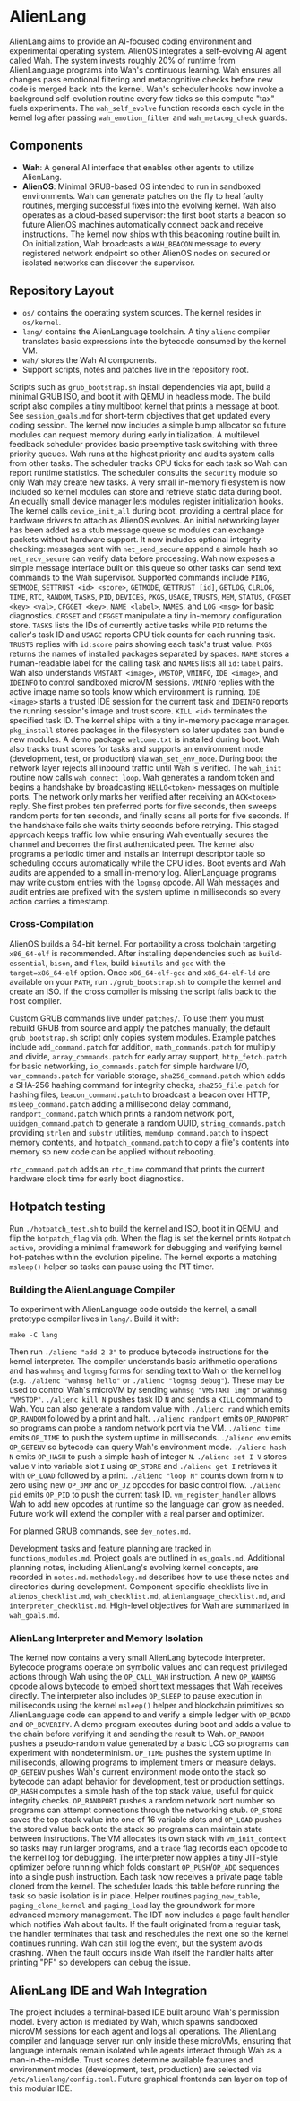 # AlienLang

AlienLang aims to provide an AI-focused coding environment and experimental operating system.
AlienOS integrates a self-evolving AI agent called Wah. The system invests roughly 20% of runtime from AlienLanguage programs into Wah's continuous learning. Wah ensures all changes pass emotional filtering and metacognitive checks before new code is merged back into the kernel.
Wah's scheduler hooks now invoke a background self-evolution routine every few
ticks so this compute "tax" fuels experiments. The `wah_self_evolve` function
records each cycle in the kernel log after passing `wah_emotion_filter` and
`wah_metacog_check` guards.

## Components
- **Wah**: A general AI interface that enables other agents to utilize AlienLang.
- **AlienOS**: Minimal GRUB-based OS intended to run in sandboxed environments. Wah can generate patches on the fly to heal faulty routines, merging successful fixes into the evolving kernel. Wah also operates as a cloud-based supervisor: the first boot starts a beacon so future AlienOS machines automatically connect back and receive instructions.
The kernel now ships with this beaconing routine built in. On initialization,
Wah broadcasts a `WAH_BEACON` message to every registered network endpoint so
other AlienOS nodes on secured or isolated networks can discover the
supervisor.

## Repository Layout
- `os/` contains the operating system sources. The kernel resides in `os/kernel`.
 - `lang/` contains the AlienLanguage toolchain. A tiny `alienc` compiler
   translates basic expressions into the bytecode consumed by the kernel VM.
 - `wah/` stores the Wah AI components.
- Support scripts, notes and patches live in the repository root.

Scripts such as `grub_bootstrap.sh` install dependencies via apt, build a minimal GRUB ISO, and boot it with QEMU in headless mode.
The build script also compiles a tiny multiboot kernel that prints a message at boot. See `session_goals.md` for short-term objectives that get updated every coding session.
The kernel now includes a simple bump allocator so future modules can request
memory during early initialization. A multilevel feedback scheduler provides
basic preemptive task switching with three priority queues. Wah runs at the
highest priority and audits system calls from other tasks. The scheduler tracks
CPU ticks for each task so Wah can report runtime statistics. The scheduler consults
the `security` module so only Wah may create new tasks. A very small
in-memory filesystem is now included so kernel modules can store and retrieve
static data during boot.
An equally small device manager lets modules register initialization hooks.
The kernel calls `device_init_all` during boot, providing a central place for
hardware drivers to attach as AlienOS evolves.
An initial networking layer has been added as a stub message queue so modules
can exchange packets without hardware support.
It now includes optional integrity checking: messages sent with
`net_send_secure` append a simple hash so `net_recv_secure` can verify data
before processing.
Wah now exposes a simple message interface built on this queue so other tasks
can send text commands to the Wah supervisor. Supported commands include
`PING`, `SETMODE`, `SETTRUST <id> <score>`, `GETMODE`, `GETTRUST [id]`, `GETLOG`, `CLRLOG`, `TIME`, `RTC`, `RANDOM`, `TASKS`, `PID`, `DEVICES`, `PKGS`, `USAGE`, `TRUSTS`, `MEM`, `STATUS`, `CFGSET <key> <val>`, `CFGGET <key>`, `NAME <label>`, `NAMES`, and `LOG <msg>` for
basic diagnostics. `CFGSET` and `CFGGET` manipulate a tiny in-memory configuration store. `TASKS` lists the IDs of currently active tasks while `PID` returns the caller's task ID and `USAGE`
reports CPU tick counts for each running task. `TRUSTS` replies with `id:score` pairs showing each task's trust value. `PKGS` returns the names of installed packages separated by spaces. `NAME` stores a human-readable label for the calling task and `NAMES` lists all `id:label` pairs. Wah also understands `VMSTART <image>`, `VMSTOP`, `VMINFO`, `IDE <image>`, and `IDEINFO` to
control sandboxed microVM sessions. `VMINFO` replies with the active image name so tools know which environment is running. `IDE <image>` starts a trusted IDE session for the current task and `IDEINFO` reports the running session's image and trust score.
`KILL <id>` terminates the specified task ID.
The kernel ships with a tiny in-memory package manager. `pkg_install` stores
packages in the filesystem so later updates can bundle new modules. A demo
package `welcome.txt` is installed during boot.
Wah also tracks trust scores for tasks and supports an environment mode
(development, test, or production) via `wah_set_env_mode`.
During boot the network layer rejects all inbound traffic until Wah is
verified. The `wah_init` routine now calls `wah_connect_loop`. Wah
generates a random token and begins a handshake by broadcasting
`HELLO<token>` messages on multiple ports. The network only marks her
verified after receiving an `ACK<token>` reply. She first probes ten
preferred ports for five seconds, then sweeps random ports for ten
seconds, and finally scans all ports for five seconds. If the handshake
fails she waits thirty seconds before retrying. This staged approach keeps
traffic low while ensuring Wah eventually secures the channel and becomes
the first authenticated peer.
The kernel also programs a periodic timer and installs an interrupt descriptor
table so scheduling occurs automatically while the CPU idles.
Boot events and Wah audits are appended to a small in-memory log. AlienLanguage
programs may write custom entries with the `logmsg` opcode.
All Wah messages and audit entries are prefixed with the system uptime in
milliseconds so every action carries a timestamp.

### Cross-Compilation
AlienOS builds a 64-bit kernel. For portability a cross toolchain targeting
`x86_64-elf` is recommended. After installing dependencies such as
`build-essential`, `bison`, and `flex`, build `binutils` and `gcc` with the
`--target=x86_64-elf` option. Once `x86_64-elf-gcc` and `x86_64-elf-ld` are
available on your `PATH`, run `./grub_bootstrap.sh` to compile the kernel and
create an ISO. If the cross compiler is missing the script falls back to the
host compiler.

Custom GRUB commands live under `patches/`. To use them you must rebuild GRUB
from source and apply the patches manually; the default `grub_bootstrap.sh`
 script only copies system modules. Example patches include `add_command.patch` for addition, `math_commands.patch` for multiply and divide, `array_commands.patch` for early array support,
  `http_fetch.patch` for basic networking, `io_commands.patch` for simple hardware
  I/O, `var_commands.patch` for variable storage, `sha256_command.patch` which
 adds a SHA‑256 hashing command for integrity checks, `sha256_file.patch` for
 hashing files, `beacon_command.patch` to broadcast a beacon over HTTP,
  `msleep_command.patch` adding a millisecond delay command,
  `randport_command.patch` which prints a random network port,
  `uuidgen_command.patch` to generate a random UUID,
  `string_commands.patch` providing `strlen` and `substr` utilities,
`memdump_command.patch` to inspect memory contents, and
`hotpatch_command.patch` to copy a file's contents into memory so new code
 can be applied without rebooting.

`rtc_command.patch` adds an `rtc_time` command that prints the current
hardware clock time for early boot diagnostics.

## Hotpatch testing

Run `./hotpatch_test.sh` to build the kernel and ISO, boot it in QEMU, and
flip the `hotpatch_flag` via `gdb`. When the flag is set the kernel prints
`Hotpatch active`, providing a minimal framework for debugging and verifying
kernel hot-patches within the evolution pipeline.
The kernel exports a matching `msleep()` helper so tasks can pause using the PIT timer.

### Building the AlienLanguage Compiler
To experiment with AlienLanguage code outside the kernel, a small prototype
compiler lives in `lang/`. Build it with:

```
make -C lang
```

Then run `./alienc "add 2 3"` to produce bytecode instructions for the kernel
interpreter. The compiler understands basic arithmetic operations and has
`wahmsg` and `logmsg` forms for sending text to Wah or the kernel log (e.g.
`./alienc "wahmsg hello"` or `./alienc "logmsg debug"`).
These may be used to control Wah's microVM by sending `wahmsg "VMSTART img"`
or `wahmsg "VMSTOP"`.
`./alienc kill N` pushes task ID `N` and sends a `KILL` command to Wah.
You can also generate a random value with `./alienc rand` which emits
`OP_RANDOM` followed by a print and halt. `./alienc randport` emits
`OP_RANDPORT` so programs can probe a random network port via the VM.
`./alienc time` emits `OP_TIME` to push the system uptime in milliseconds.
`./alienc env` emits `OP_GETENV` so bytecode can query Wah's environment mode.
`./alienc hash N` emits `OP_HASH` to push a simple hash of integer `N`.
`./alienc set I V` stores value `V` into variable slot `I` using `OP_STORE` and
`./alienc get I` retrieves it with `OP_LOAD` followed by a print.
`./alienc "loop N"` counts down from `N` to zero using new `OP_JMP` and `OP_JZ`
opcodes for basic control flow.
`./alienc pid` emits `OP_PID` to push the current task ID.
`vm_register_handler` allows Wah to add new opcodes at runtime so the language
can grow as needed. Future work will extend the compiler with a real parser and
optimizer.

For planned GRUB commands, see `dev_notes.md`.

Development tasks and feature planning are tracked in `functions_modules.md`.
Project goals are outlined in `os_goals.md`. Additional planning notes,
including AlienLang's evolving kernel concepts, are recorded in `notes.md`.
`methodology.md` describes how to use these notes and directories during
development. Component-specific checklists live in `alienos_checklist.md`,
`wah_checklist.md`, `alienlanguage_checklist.md`, and `interpreter_checklist.md`.
High-level objectives for Wah are summarized in `wah_goals.md`.

### AlienLang Interpreter and Memory Isolation
The kernel now contains a very small AlienLang bytecode interpreter. Bytecode
programs operate on symbolic values and can request privileged actions through
Wah using the `OP_CALL_WAH` instruction. A new `OP_WAHMSG` opcode allows
bytecode to embed short text messages that Wah receives directly. The interpreter also includes
`OP_SLEEP` to pause execution in milliseconds using the kernel `msleep()` helper and
blockchain primitives so AlienLanguage code can append to and verify a simple
ledger with `OP_BCADD` and `OP_BCVERIFY`. A demo program executes during boot and
adds a value to the chain before verifying it and sending the result to Wah.
`OP_RANDOM` pushes a pseudo-random value generated by a basic LCG so programs can
experiment with nondeterminism. `OP_TIME` pushes the system uptime in
milliseconds, allowing programs to implement timers or measure delays.
`OP_GETENV` pushes Wah's current environment mode onto the stack so bytecode can
adapt behavior for development, test or production settings.
`OP_HASH` computes a simple hash of the top stack value, useful for quick
integrity checks.
`OP_RANDPORT` pushes a random network port number so programs can attempt
connections through the networking stub.
`OP_STORE` saves the top stack value into one of 16 variable slots and
`OP_LOAD` pushes the stored value back onto the stack so programs can maintain
state between instructions.
The VM allocates its own stack with `vm_init_context` so tasks may run larger
programs, and a `trace` flag records each opcode to the kernel log for
debugging.
The interpreter now applies a tiny JIT-style optimizer before running which
folds constant `OP_PUSH`/`OP_ADD` sequences into a single push instruction.
Each task now receives a private page table cloned
from the kernel. The scheduler loads this table before running the task so basic
isolation is in place. Helper routines `paging_new_table`, `paging_clone_kernel`
and `paging_load` lay the groundwork for more advanced memory management.
The IDT now includes a page fault handler which notifies Wah about faults.
If the fault originated from a regular task, the handler terminates that task
and reschedules the next one so the kernel continues running. Wah can still log
the event, but the system avoids crashing. When the fault occurs inside Wah
itself the handler halts after printing "PF" so developers can debug the issue.

## AlienLang IDE and Wah Integration
The project includes a terminal-based IDE built around Wah's permission model. Every action is
mediated by Wah, which spawns sandboxed microVM sessions for each agent and logs all
operations. The AlienLang compiler and language server run only inside these microVMs, ensuring
that language internals remain isolated while agents interact through Wah as a man-in-the-middle.
Trust scores determine available features and environment modes (development, test, production)
are selected via `/etc/alienlang/config.toml`.
Future graphical frontends can layer on top of this modular IDE.
